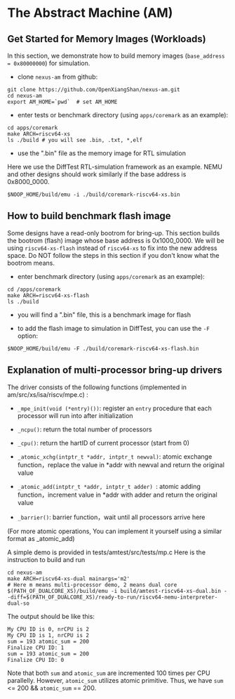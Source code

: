 # The Abstract Machine (AM)

## Get Started for Memory Images (Workloads)

In this section, we demonstrate how to build memory images (`base_address = 0x80000000`) for simulation.

- clone `nexus-am` from github:
``` shell
git clone https://github.com/OpenXiangShan/nexus-am.git
cd nexus-am
export AM_HOME=`pwd`  # set AM_HOME
```

- enter tests or benchmark directory (using `apps/coremark` as an example):
```
cd apps/coremark
make ARCH=riscv64-xs
ls ./build # you will see .bin, .txt, *,elf
```

- use the ".bin" file as the memory image for RTL simulation

Here we use the DiffTest RTL-simulation framework as an example.
NEMU and other designs should work similarly if the base address is 0x8000_0000.

```
$NOOP_HOME/build/emu -i ./build/coremark-riscv64-xs.bin
```

## How to build benchmark flash image

Some designs have a read-only bootrom for bring-up.
This section builds the bootrom (flash) image whose base address is 0x1000_0000.
We will be using `riscv64-xs-flash` instead of `riscv64-xs` to fix into the new address space.
Do NOT follow the steps in this section if you don't know what the bootrom means.

- enter benchmark directory (using `apps/coremark` as an example):
```
cd /apps/coremark
make ARCH=riscv64-xs-flash
ls ./build
```
- you will find a ".bin" file, this is a benchmark image for flash

- to add the flash image to simulation in DiffTest, you can use the `-F` option:

```
$NOOP_HOME/build/emu -F ./build/coremark-riscv64-xs-flash.bin
```

## Explanation of multi-processor bring-up drivers

The driver consists of the following functions (implemented in am/src/xs/isa/riscv/mpe.c) : 

* `_mpe_init(void (*entry)())`: register an `entry` procedure that each processor will run into after initialization

* `_ncpu()`: return the total number of processors

* `_cpu()`: return the hartID of current processor (start from 0)

* `_atomic_xchg(intptr_t *addr, intptr_t newval)`: atomic exchange function，replace the value in *addr with newval and return the original value

* `_atomic_add(intptr_t *addr, intptr_t adder) `: atomic adding function，increment value in *addr with adder and return the original value

* `_barrier()`: barrier function，wait until all processors arrive here

 (For more atomic operations, You can implement it yourself using a similar format as _atomic_add) 



A simple demo is provided in tests/amtest/src/tests/mp.c  Here is the instruction to build and run

```shell
cd nexus-am
make ARCH=riscv64-xs-dual mainargs='m2'
# Here m means multi-processor demo, 2 means dual core
$(PATH_OF_DUALCORE_XS)/build/emu -i build/amtest-riscv64-xs-dual.bin --diff=$(PATH_OF_DUALCORE_XS)/ready-to-run/riscv64-nemu-interpreter-dual-so
```

The output should be like this: 

```shell
My CPU ID is 0, nrCPU is 2
My CPU ID is 1, nrCPU is 2
sum = 193 atomic_sum = 200
Finalize CPU ID: 1
sum = 193 atomic_sum = 200
Finalize CPU ID: 0
```

Note that both `sum` and `atomic_sum` are incremented 100 times per CPU parallelly. However, `atomic_sum` utilizes atomic primitive. Thus, we have `sum` <= 200 && `atomic_sum` == 200.
